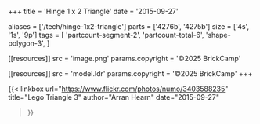 +++
title = 'Hinge 1 x 2 Triangle'
date  = '2015-09-27'

aliases = ['/tech/hinge-1x2-triangle']
parts = ['4276b', '4275b']
size  = ['4s', '1s', '9p']
tags  = [
  'partcount-segment-2',
  'partcount-total-6',
  'shape-polygon-3',
]

[[resources]]
src              = 'image.png'
params.copyright = '©2025 BrickCamp'

[[resources]]
src              = 'model.ldr'
params.copyright = '©2025 BrickCamp'
+++

{{< linkbox
    url="https://www.flickr.com/photos/numo/3403588235"
    title="Lego Triangle 3"
    author="Arran Hearn"
    date="2015-09-27"
>}}
